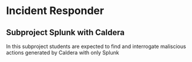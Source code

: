 # Incident Responder
## Subproject Splunk with Caldera

In this subproject students are expected to find and interrogate maliscious actions generated by Caldera with only Splunk
